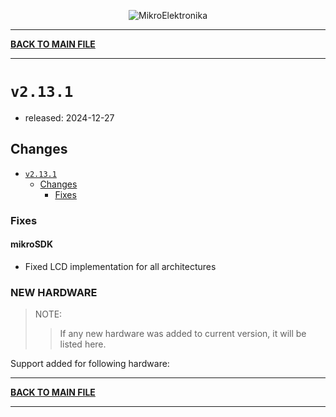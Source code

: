<p align="center">
  <img src="http://www.mikroe.com/img/designs/beta/logo_small.png?raw=true" alt="MikroElektronika"/>
</p>

---

**[BACK TO MAIN FILE](../../changelog.md)**

---

# `v2.13.1`

+ released: 2024-12-27

## Changes

+ [`v2.13.1`](#v2131)
  + [Changes](#changes)
    + [Fixes](#fixes)


### Fixes

#### mikroSDK

+ Fixed LCD implementation for all architectures

### NEW HARDWARE

> NOTE:
>> If any new hardware was added to current version, it will be listed here.

Support added for following hardware:

---

**[BACK TO MAIN FILE](../../changelog.md)**

---
